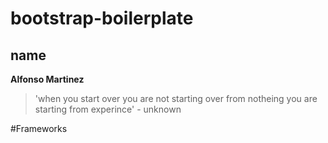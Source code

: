 # bootstrap-boilerplate
## name ##
**Alfonso Martinez**
> 'when you start over you are not starting over from notheing you are starting from experince' - unknown

#Frameworks

